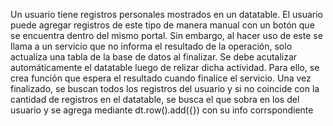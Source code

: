 Un usuario tiene registros personales mostrados en un datatable. El usuario puede agregar registros de este tipo de manera manual con un botón que se encuentra dentro del mismo portal. 
Sin embargo, al hacer uso de este se llama a un servicio que no informa el resultado de la operación, solo actualiza una tabla de la base de datos al finalizar. 
Se debe acutalizar automáticamente el datatable luego de relizar dicha actividad. 
Para ello, se crea función que espera el resultado cuando finalice el servicio. Una vez finalizado, se buscan todos los registros del usuario y si no coincide con la cantidad de registros en el datatable, se busca el que sobra en los del usuario y se agrega mediante dt.row().add({}) con su info corrspondiente